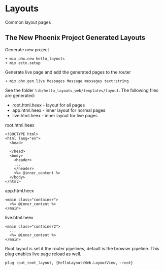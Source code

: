 # Layouts

Common layout pages

## The New Phoenix Project Generated Layouts

Generate new project

    ➜ mix phx.new hello_layouts
    ➜ mix ecto.setup

Generate live page and add the generated pages to the router

    ➜ mix phx.gen.live Messages Message messages text:string

See the folder `lib/hello_layouts_web/templates/layout`.
The following files are generated:

  * root.html.heex - layout for all pages
  * app.html.heex  - inner layout for normal pages
  * live.html.heex - inner layout for live pages

root.html.heex

    <!DOCTYPE html>
    <html lang="en">
      <head>
       ...
      </head>
      <body>
        <header>
        ...
        </header>
        <%= @inner_content %>
      </body>
    </html>

app.html.heex

    <main class="container">
      <%= @inner_content %>
    </main>

live.html.heex

    <main class="container2">
      ...
      <%= @inner_content %>
    </main>

Root layout is set it the router pipelines, default is the browser pipeline.
This plug enables live page reload as well.

    plug :put_root_layout, {HelloLayoutsWeb.LayoutView, :root}
